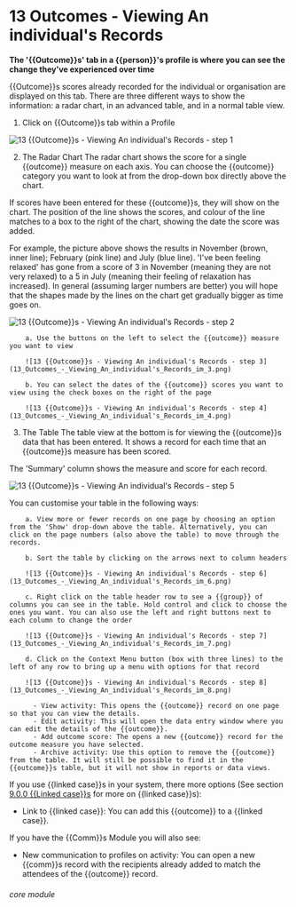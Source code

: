 # 13 Outcomes - Viewing An individual's Records

**The '{{Outcome}}s' tab in a {{person}}'s profile is where you can see the change they've experienced over time**

{{Outcome}}s scores already recorded for the individual or organisation are displayed on this tab. There are three different ways to show the information: a radar chart, in an advanced table, and in a normal table view. 

1. Click on {{Outcome}}s tab within a Profile

![13 {{Outcome}}s - Viewing An individual's Records - step 1](13_Outcomes_-_Viewing_An_individual's_Records_im_1.png)

2. The Radar Chart
The radar chart shows the score for a single {{outcome}} measure on each axis. You can choose the {{outcome}} category you want to look at from the drop-down box directly above the chart. 

If scores have been entered for these {{outcome}}s, they will show on the chart. The position of the line shows the scores, and colour of the line matches to a box to the right of the chart, showing the date the score was added.

For example, the picture above shows the results in November (brown, inner line); February (pink line) and July (blue line). 'I've been feeling relaxed' has gone from a score of 3 in November (meaning they are not very relaxed) to a 5 in July (meaning their feeling of relaxation has increased). In general (assuming larger numbers are better) you will hope that the shapes made by the lines on the chart get gradually bigger as time goes on.

![13 {{Outcome}}s - Viewing An individual's Records - step 2](13_Outcomes_-_Viewing_An_individual's_Records_im_2.png)

        a. Use the buttons on the left to select the {{outcome}} measure you want to view

        ![13 {{Outcome}}s - Viewing An individual's Records - step 3](13_Outcomes_-_Viewing_An_individual's_Records_im_3.png)

        b. You can select the dates of the {{outcome}} scores you want to view using the check boxes on the right of the page

        ![13 {{Outcome}}s - Viewing An individual's Records - step 4](13_Outcomes_-_Viewing_An_individual's_Records_im_4.png)

3. The Table
The table view at the bottom is for viewing the {{outcome}}s data that has been entered. It shows a record for each time that an {{outcome}}s measure has been scored. 

The 'Summary' column shows the measure and score for each record. 

![13 {{Outcome}}s - Viewing An individual's Records - step 5](13_Outcomes_-_Viewing_An_individual's_Records_im_5.png)

You can customise your table in the following ways:

        a. View more or fewer records on one page by choosing an option from the 'Show' drop-down above the table. Alternatively, you can click on the page numbers (also above the table) to move through the records.

        b. Sort the table by clicking on the arrows next to column headers

        ![13 {{Outcome}}s - Viewing An individual's Records - step 6](13_Outcomes_-_Viewing_An_individual's_Records_im_6.png)

        c. Right click on the table header row to see a {{group}} of columns you can see in the table. Hold control and click to choose the ones you want. You can also use the left and right buttons next to each column to change the order

        ![13 {{Outcome}}s - Viewing An individual's Records - step 7](13_Outcomes_-_Viewing_An_individual's_Records_im_7.png)

        d. Click on the Context Menu button (box with three lines) to the left of any row to bring up a menu with options for that record

        ![13 {{Outcome}}s - Viewing An individual's Records - step 8](13_Outcomes_-_Viewing_An_individual's_Records_im_8.png)

          - View activity: This opens the {{outcome}} record on one page so that you can view the details.
          - Edit activity: This will open the data entry window where you can edit the details of the {{outcome}}. 
          - Add outcome score: The opens a new {{outcome}} record for the outcome measure you have selected.
          - Archive activity: Use this option to remove the {{outcome}} from the table. It will still be possible to find it in the {{outcome}}s table, but it will not show in reports or data views.

If you use {{linked case}}s in your system, there more options (See section [9.0.0 {{Linked case}}s](/help/index/p/9.0.0) for more on {{linked case}}s):

- Link to {{linked case}}: You can add this {{outcome}} to a {{linked case}}. 

If you have the {{Comm}}s Module you will also see:

- New communication to profiles on activity: You can open a new {{comm}}s record with the recipients already added to match the attendees of the {{outcome}} record.




###### core module
